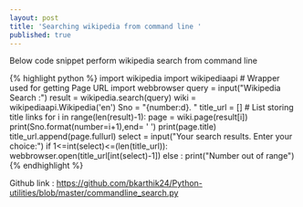 ```yaml
---
layout: post
title: 'Searching wikipedia from command line '
published: true
---
```

Below code snippet perform wikipedia search from command line 

{% highlight python %}
import wikipedia 
import wikipediaapi                 # Wrapper used for getting Page URL 
import webbrowser
query = input("Wikipedia Search :")
result = wikipedia.search(query)
wiki = wikipediaapi.Wikipedia('en')
Sno = "{number:d}. "
title_url = []                     # List storing title links 
for i in range(len(result)-1):
    page = wiki.page(result[i])
    print(Sno.format(number=i+1),end= ' ')
    print(page.title)
    title_url.append(page.fullurl)
select = input("Your search results. Enter your choice:")
if 1<=int(select)<=(len(title_url)):
    webbrowser.open(title_url[int(select)-1])
else :
    print("Number out of range")
{% endhighlight %}

Github link : https://github.com/bkarthik24/Python-utilities/blob/master/commandline_search.py
